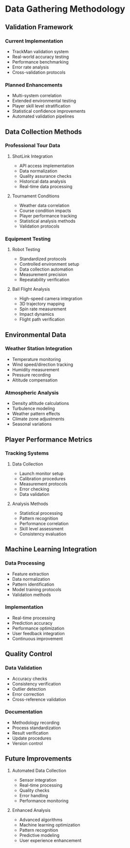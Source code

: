 # Data Gathering Methodology

## Validation Framework
### Current Implementation
- TrackMan validation system
- Real-world accuracy testing
- Performance benchmarking
- Error rate analysis
- Cross-validation protocols

### Planned Enhancements
- Multi-system correlation
- Extended environmental testing
- Player skill level stratification
- Statistical confidence improvements
- Automated validation pipelines

## Data Collection Methods
### Professional Tour Data
1. ShotLink Integration
   - API access implementation
   - Data normalization
   - Quality assurance checks
   - Historical data analysis
   - Real-time data processing

2. Tournament Conditions
   - Weather data correlation
   - Course condition impacts
   - Player performance tracking
   - Statistical analysis methods
   - Validation protocols

### Equipment Testing
1. Robot Testing
   - Standardized protocols
   - Controlled environment setup
   - Data collection automation
   - Measurement precision
   - Repeatability verification

2. Ball Flight Analysis
   - High-speed camera integration
   - 3D trajectory mapping
   - Spin rate measurement
   - Impact dynamics
   - Flight path verification

## Environmental Data
### Weather Station Integration
- Temperature monitoring
- Wind speed/direction tracking
- Humidity measurement
- Pressure recording
- Altitude compensation

### Atmospheric Analysis
- Density altitude calculations
- Turbulence modeling
- Weather pattern effects
- Climate zone adjustments
- Seasonal variations

## Player Performance Metrics
### Tracking Systems
1. Data Collection
   - Launch monitor setup
   - Calibration procedures
   - Measurement protocols
   - Error checking
   - Data validation

2. Analysis Methods
   - Statistical processing
   - Pattern recognition
   - Performance correlation
   - Skill level assessment
   - Consistency evaluation

## Machine Learning Integration
### Data Processing
- Feature extraction
- Data normalization
- Pattern identification
- Model training protocols
- Validation methods

### Implementation
- Real-time processing
- Prediction accuracy
- Performance optimization
- User feedback integration
- Continuous improvement

## Quality Control
### Data Validation
- Accuracy checks
- Consistency verification
- Outlier detection
- Error correction
- Cross-reference validation

### Documentation
- Methodology recording
- Process standardization
- Result verification
- Update procedures
- Version control

## Future Improvements
1. Automated Data Collection
   - Sensor integration
   - Real-time processing
   - Quality checks
   - Error handling
   - Performance monitoring

2. Enhanced Analysis
   - Advanced algorithms
   - Machine learning optimization
   - Pattern recognition
   - Predictive modeling
   - User experience enhancement
